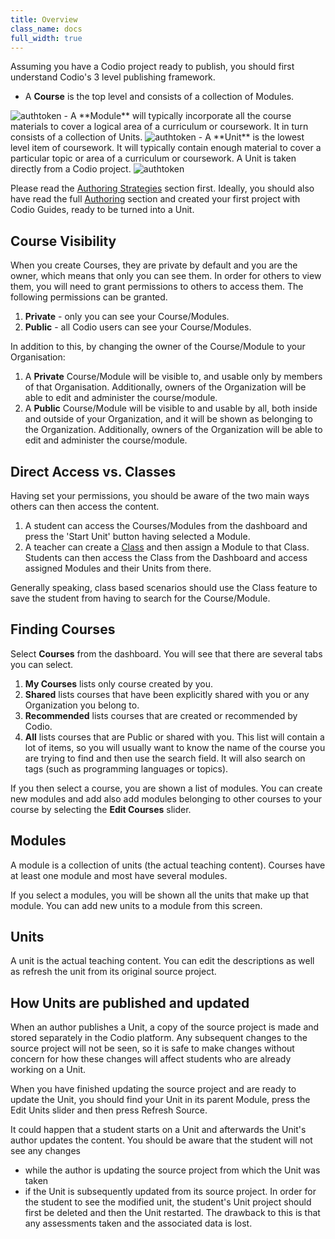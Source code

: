 ```yaml
---
title: Overview
class_name: docs
full_width: true
---
```


Assuming you have a Codio project ready to publish, you should first understand Codio's 3 level publishing framework.

- A **Course** is the top level and consists of a collection of Modules.
<img alt="authtoken" src="/img/docs/courses_small.png" class="simple"/>
- A **Module** will typically incorporate all the course materials to cover a logical area of a curriculum or coursework. It in turn consists of a collection of Units.
<img alt="authtoken" src="/img/docs/module_browser_small.png" class="simple"/>
- A **Unit** is the lowest level item of coursework. It will typically contain enough material to cover a particular topic or area of a curriculum or coursework. A Unit is taken directly from a Codio project.
<img alt="authtoken" src="/img/docs/units_small.png" class="simple"/>


Please read the [Authoring Strategies](/docs/tuts/author/strategies) section first. Ideally, you should also have read the full [Authoring](/docs/tuts/author) section and created your first project with Codio Guides, ready to be turned into a Unit.

## Course Visibility
When you create Courses, they are private by default and you are the owner, which means that only you can see them. In order for others to view them, you will need to grant permissions to others to access them. The following permissions can be granted.

1. **Private** - only you can see your Course/Modules.
1. **Public** - all Codio users can see your Course/Modules.

In addition to this, by changing the owner of the Course/Module to your Organisation:

1. A **Private** Course/Module will be visible to, and usable only by members of that Organisation. Additionally, owners of the Organization will be able to edit and administer the course/module.
1. A **Public** Course/Module will be visible to and usable by all, both inside and outside of your Organization, and it will be shown as belonging to the Organization. Additionally, owners of the Organization will be able to edit and administer the course/module.


## Direct Access vs. Classes
Having set your permissions, you should be aware of the two main ways others can then access the content.

1. A student can access the Courses/Modules from the dashboard and press the 'Start Unit' button having selected a Module.
1. A teacher can create a [Class](/docs/dashboard/classes/) and then assign a Module to that Class. Students can then access the Class from the Dashboard and access assigned Modules and their Units from there.

Generally speaking, class based scenarios should use the Class feature to save the student from having to search for the Course/Module. 

## Finding Courses
Select **Courses** from the dashboard. You will see that there are several tabs you can select.

1. **My Courses** lists only course created by you.
1. **Shared** lists courses that have been explicitly shared with you or any Organization you belong to.
1. **Recommended** lists courses that are created or recommended by Codio.
1. **All** lists courses that are Public or shared with you. This list will contain a lot of items, so you will usually want to know the name of the course you are trying to find and then use the search field. It will also search on tags (such as programming languages or topics).

If you then select a course, you are shown a list of modules. You can create new modules and add also add modules belonging to other courses to your course by selecting the **Edit Courses** slider.

## Modules
A module is a collection of units (the actual teaching content). Courses have at least one module and most have several modules.

If you select a modules, you will be shown all the units that make up that module. You can add new units to a module from this screen.

## Units
A unit is the actual teaching content. You can edit the descriptions as well as refresh the unit from its original source project.

## How Units are published and updated
When an author publishes a Unit, a copy of the source project is made and stored separately in the Codio platform. Any subsequent changes to the source project will not be seen, so it is safe to make changes without concern for how these changes will affect students who are already working on a Unit.

When you have finished updating the source project and are ready to update the Unit, you should find your Unit in its parent Module, press the Edit Units slider and then press Refresh Source. 

It could happen that a student starts on a Unit and afterwards the Unit's author updates the content. You should be aware that the student will not see any changes 

- while the author is updating the source project from which the Unit was taken
- if the Unit is subsequently updated from its source project. In order for the student to see the modified unit, the student's Unit project should first be deleted and then the Unit restarted. The drawback to this is that any assessments taken and the associated data is lost.

